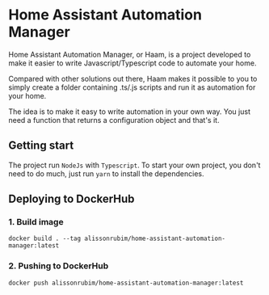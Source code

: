 # Home Assistant Automation Manager
Home Assistant Automation Manager, or Haam, is a project developed to make it easier to write Javascript/Typescript code to automate your home.

Compared with other solutions out there, Haam makes it possible to you to simply create a folder containing .ts/.js scripts and run it as automation for your home.

The idea is to make it easy to write automation in your own way. You just need a function that returns a configuration object and that's it.

## Getting start

The project run `NodeJs` with `Typescript`. To start your own project, you don't need to do much, just run `yarn` to install the dependencies.


## Deploying to DockerHub

### 1. Build image
`docker build . --tag alissonrubim/home-assistant-automation-manager:latest`

### 2. Pushing to DockerHub
`docker push alissonrubim/home-assistant-automation-manager:latest`


